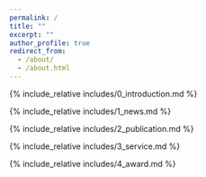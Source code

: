 ```yaml
---
permalink: /
title: ""
excerpt: ""
author_profile: true
redirect_from: 
  - /about/
  - /about.html
---
```


{% include_relative includes/0_introduction.md %}

{% include_relative includes/1_news.md %}

{% include_relative includes/2_publication.md %}

{% include_relative includes/3_service.md %}

{% include_relative includes/4_award.md %}
